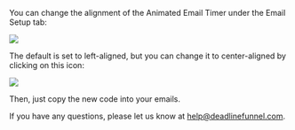 You can change the alignment of the Animated Email Timer under the Email Setup
tab:

![](https://d33v4339jhl8k0.cloudfront.net/docs/assets/53974d6ce4b0c76107b109d1/images/5a9ec9b52c7d3a75495162f8/file-TV5hnXjtLw.png)

The default is set to left-aligned, but you can change it to center-aligned by
clicking on this icon:

![](https://d33v4339jhl8k0.cloudfront.net/docs/assets/53974d6ce4b0c76107b109d1/images/5a9ec9e904286374f7089d24/file-Y9XFFBVQ2f.png)

Then, just copy the new code into your emails.

If you have any questions, please let us know at
[help@deadlinefunnel.com](mailto:mailto:help@deadlinefunnel.com).

